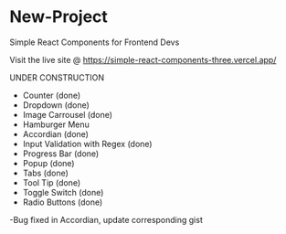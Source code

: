 # New-Project

Simple React Components for Frontend Devs

Visit the live site @ https://simple-react-components-three.vercel.app/

UNDER CONSTRUCTION

- Counter (done)
- Dropdown (done)
- Image Carrousel (done)
- Hamburger Menu
- Accordian (done)
- Input Validation with Regex (done)
- Progress Bar (done)
- Popup (done)
- Tabs (done)
- Tool Tip (done)
- Toggle Switch (done)
- Radio Buttons (done)

-Bug fixed in Accordian, update corresponding gist
